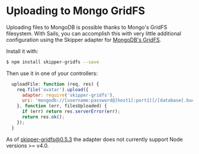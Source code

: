 # Uploading to Mongo GridFS

Uploading files to MongoDB is possible thanks to Mongo's GridFS filesystem.  With Sails, you can accomplish this with very little additional configuration using the Skipper adapter for [MongoDB's GridFS](https://github.com/willhuang85/skipper-gridfs).

Install it with:

```sh
$ npm install skipper-gridfs --save
```

Then use it in one of your controllers:

```javascript
  uploadFile: function (req, res) {
    req.file('avatar').upload({
      adapter: require('skipper-gridfs'),
      uri: 'mongodb://[username:password@]host1[:port1][/[database[.bucket]]'
    }, function (err, filesUploaded) {
      if (err) return res.serverError(err);
      return res.ok();
    });
  }
```
As of skipper-gridfs@0.5.3 the adapter does not currently support Node versions >= v4.0.
<docmeta name="displayName" value="Uploading to GridFS">
